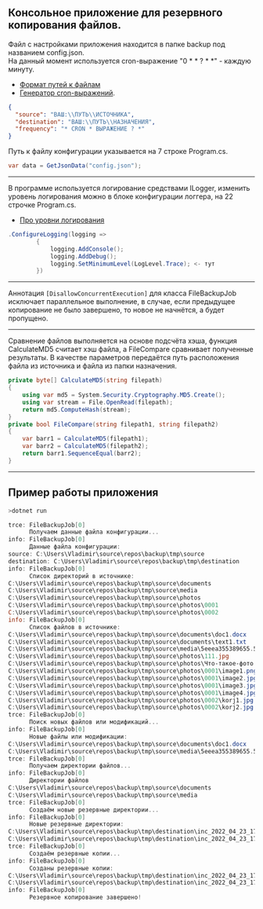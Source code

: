 ## Консольное приложение для резервного копирования файлов.  
Файл с настройками приложения находится в папке backup под названием config.json.  
На данный момент используется cron-выражение "0 * * ? * *" - каждую минуту.
* [Формат путей к файлам](https://docs.microsoft.com/ru-ru/dotnet/standard/io/file-path-formats)
* [Генератор cron-выражений](https://www.freeformatter.com/cron-expression-generator-quartz.html).
```json
{
  "source": "ВАШ:\\ПУТЬ\\ИСТОЧНИКА",
  "destination": "ВАШ:\\ПУТЬ\\НАЗНАЧЕНИЯ",
  "frequency": "* CRON * ВЫРАЖЕНИЕ ? *"
}
```
Путь к файлу конфигурации указывается на 7 строке Program.cs.
```cs
var data = GetJsonData("config.json");
```
---  
В программе используется логирование средствами ILogger, изменить уровень логирования можно в блоке конфигурации логгера, на 22 строчке Program.cs.   
*  [Про уровни логирования](https://docs.microsoft.com/ru-ru/dotnet/api/microsoft.extensions.logging.loglevel?view=dotnet-plat-ext-6.0)
```cs
.ConfigureLogging(logging =>
        {
            logging.AddConsole();
            logging.AddDebug();
            logging.SetMinimumLevel(LogLevel.Trace); <- тут
        })                                          
``` 
---
Аннотация ``` [DisallowConcurrentExecution] ``` для класса FileBackupJob исключает параллельное выполнение, в случае, если предыдущее копирование не было завершено, то новое не начнётся, а будет пропущено.  

---
Сравнение файлов выполняется на основе подсчёта хэша, функция CalculateMD5 считает хэш файла, а FileCompare сравнивает полученные результаты. В качестве параметров передаётся путь расположения файла из источника и файла из папки назначения.
```cs
private byte[] CalculateMD5(string filepath)
{
    using var md5 = System.Security.Cryptography.MD5.Create();
    using var stream = File.OpenRead(filepath);
    return md5.ComputeHash(stream);
}
private bool FileCompare(string filepath1, string filepath2)
{
    var barr1 = CalculateMD5(filepath1);
    var barr2 = CalculateMD5(filepath2);
    return barr1.SequenceEqual(barr2);
}
```
---
## Пример работы приложения
```powershell
>dotnet run

trce: FileBackupJob[0]
      Получаем данные файла конфигурации...
info: FileBackupJob[0]
      Данные файла конфигурации:
source: C:\Users\Vladimir\source\repos\backup\tmp\source
destination: C:\Users\Vladimir\source\repos\backup\tmp\destination
info: FileBackupJob[0]
      Список директорий в источнике:
C:\Users\Vladimir\source\repos\backup\tmp\source\documents
C:\Users\Vladimir\source\repos\backup\tmp\source\media
C:\Users\Vladimir\source\repos\backup\tmp\source\photos
C:\Users\Vladimir\source\repos\backup\tmp\source\photos\0001
C:\Users\Vladimir\source\repos\backup\tmp\source\photos\0002
info: FileBackupJob[0]
      Список файлов в источнике:
C:\Users\Vladimir\source\repos\backup\tmp\source\documents\doc1.docx
C:\Users\Vladimir\source\repos\backup\tmp\source\documents\text1.txt
C:\Users\Vladimir\source\repos\backup\tmp\source\media\5eeea355389655.59822ff824b72.gif
C:\Users\Vladimir\source\repos\backup\tmp\source\photos\111.jpg
C:\Users\Vladimir\source\repos\backup\tmp\source\photos\Что-такое-фото.jpg
C:\Users\Vladimir\source\repos\backup\tmp\source\photos\0001\image1.png
C:\Users\Vladimir\source\repos\backup\tmp\source\photos\0001\image2.jpg
C:\Users\Vladimir\source\repos\backup\tmp\source\photos\0001\image3.jpg
C:\Users\Vladimir\source\repos\backup\tmp\source\photos\0001\image4.jpg
C:\Users\Vladimir\source\repos\backup\tmp\source\photos\0002\korj1.jpg
C:\Users\Vladimir\source\repos\backup\tmp\source\photos\0002\korj2.jpg
trce: FileBackupJob[0]
      Поиск новых файлов или модификаций...
info: FileBackupJob[0]
      Новые файлы или модификации:
C:\Users\Vladimir\source\repos\backup\tmp\source\documents\doc1.docx
C:\Users\Vladimir\source\repos\backup\tmp\source\media\5eeea355389655.59822ff824b72.gif
trce: FileBackupJob[0]
      Получаем директории файлов...
info: FileBackupJob[0]
      Директории файлов
C:\Users\Vladimir\source\repos\backup\tmp\source\documents
C:\Users\Vladimir\source\repos\backup\tmp\source\media
trce: FileBackupJob[0]
      Создаём новые резервные директории...
info: FileBackupJob[0]
      Новые резервные директории:
C:\Users\Vladimir\source\repos\backup\tmp\destination\inc_2022_04_23_17_27_00\documents
C:\Users\Vladimir\source\repos\backup\tmp\destination\inc_2022_04_23_17_27_00\media
trce: FileBackupJob[0]
      Создаём резервные копии...
info: FileBackupJob[0]
      Созданы резервные копии:
C:\Users\Vladimir\source\repos\backup\tmp\destination\inc_2022_04_23_17_27_00\documents\doc1.docx
C:\Users\Vladimir\source\repos\backup\tmp\destination\inc_2022_04_23_17_27_00\media\5eeea355389655.59822ff824b72.gif
info: FileBackupJob[0]
      Резервное копирование завершено!
```